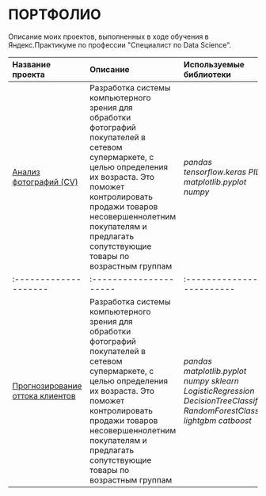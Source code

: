 # ПОРТФОЛИО

Описание моих проектов, выполненных в ходе обучения в Яндекс.Практикуме по профессии "Специалист по Data Science".

| Название проекта | Описание | Используемые библиотеки |
| :-------------------- | :--------------------- |:---------------------------|
| [Анализ фотографий (CV)](foto_analysis) | Разработка системы компьютерного зрения для обработки фотографий покупателей в сетевом супермаркете, с целью определения их возраста. Это поможет контролировать продажи товаров несовершеннолетним покупателям и предлагать сопутствующие товары по возрастным группам | *pandas tensorflow.keras PIL matplotlib.pyplot numpy* |
| :-------------------- | :--------------------- |:---------------------------|
| [Прогнозирование оттока клиентов](predicting_clients_exited) | Разработка системы компьютерного зрения для обработки фотографий покупателей в сетевом супермаркете, с целью определения их возраста. Это поможет контролировать продажи товаров несовершеннолетним покупателям и предлагать сопутствующие товары по возрастным группам | *pandas matplotlib.pyplot numpy sklearn LogisticRegression DecisionTreeClassifier RandomForestClassifier lightgbm catboost* |